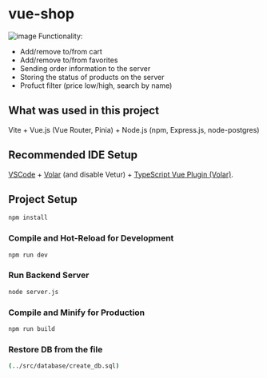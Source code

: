 # vue-shop

![image](https://github.com/fojogrimmo/vue-golf-shop/assets/111078093/006f3ce6-2d32-47ad-864f-4e87703f0ae6)
Functionality:
- Add/remove to/from cart
- Add/remove to/from favorites
- Sending order information to the server
- Storing the status of products on the server
- Profuct filter (price low/high, search by name)
  
## What was used in this project

Vite + Vue.js (Vue Router, Pinia) + Node.js (npm, Express.js, node-postgres)

## Recommended IDE Setup

[VSCode](https://code.visualstudio.com/) + [Volar](https://marketplace.visualstudio.com/items?itemName=Vue.volar) (and disable Vetur) + [TypeScript Vue Plugin (Volar)](https://marketplace.visualstudio.com/items?itemName=Vue.vscode-typescript-vue-plugin).

## Project Setup

```sh
npm install
```

### Compile and Hot-Reload for Development

```sh
npm run dev
```
### Run Backend Server

```sh
node server.js
```

### Compile and Minify for Production

```sh
npm run build
```

### Restore DB from the file 

```sh
(../src/database/create_db.sql)
```
